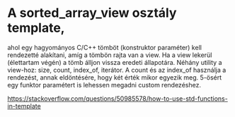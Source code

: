# A sorted_array_view osztály template, 
ahol egy hagyományos C/C++ tömböt (konstruktor paraméter) kell rendezetté alakítani, amíg a tömbön rajta van a view. Ha a view lekerül (élettartam végén) a tömb álljon vissza eredeti állapotára. Néhány utility a view-hoz: size, count, index_of, iterátor. A count és az index_of használja a rendezést, annak eldöntésére, hogy két érték mikor egyezik meg. 5-ösért egy funktor paramétert is lehessen megadni custom rendezéshez.


https://stackoverflow.com/questions/50985578/how-to-use-std-functions-in-template


